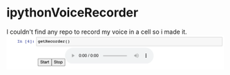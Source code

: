 # ipythonVoiceRecorder
I couldn't find any repo to record my voice in a cell so i made it.
![Alt text](getRecorder.png?raw=true "recorder")
